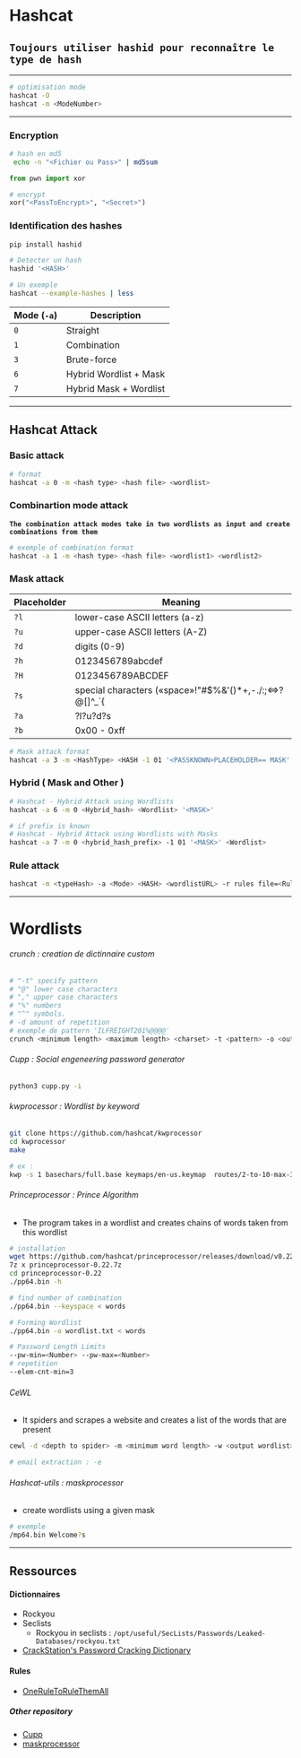 # Hashcat

`Toujours utiliser hashid pour reconnaître le type de hash` 
---

--- 
```bash
# optimisation mode
hashcat -O
hashcat -m <ModeNumber>
```
---

### Encryption

```bash
# hash en md5
 echo -n "<Fichier ou Pass>" | md5sum
```

```python
from pwn import xor

# encrypt
xor("<PassToEncrypt>", "<Secret>")
```

### Identification des hashes

```bash
pip install hashid

# Detecter un hash
hashid '<HASH>'

# Un exemple
hashcat --example-hashes | less
```

| **Mode** (`-a`)  | **Description**   |
| --------------|-------------------|
|  `0` | Straight
|  `1` | Combination
|  `3` | Brute-force
|  `6` | Hybrid Wordlist + Mask
|  `7` | Hybrid Mask + Wordlist


---
## Hashcat Attack

### Basic attack 
```bash
# format
hashcat -a 0 -m <hash type> <hash file> <wordlist>
```

### Combinartion mode attack

**`The combination attack modes take in two wordlists as input and create combinations from them`**

```bash
# exemple of combination format
hashcat -a 1 -m <hash type> <hash file> <wordlist1> <wordlist2>
```

### Mask attack

| **Placeholder**  | **Meaning**   |
| --------------|-------------------|
|`?l`|	lower-case ASCII letters (a-z)|
|`?u`|	upper-case ASCII letters (A-Z)|
|`?d`|	digits (0-9)|
|`?h`|	0123456789abcdef|
|`?H`|	0123456789ABCDEF|
|`?s`|	special characters («space»!"#$%&'()*+,-./:;<=>?@[]^_`{|
|`?a`|	?l?u?d?s|
|`?b`|	0x00 - 0xff|

```bash
# Mask attack format
hashcat -a 3 -m <HashType> <HASH -1 01 '<PASSKNOWN>PLACEHOLDER== MASK'
```

### Hybrid ( Mask and Other ) 
```bash
# Hashcat - Hybrid Attack using Wordlists
hashcat -a 6 -m 0 <Hybrid_hash> <Wordlist> '<MASK>'

# if prefix is known
# Hashcat - Hybrid Attack using Wordlists with Masks
hashcat -a 7 -m 0 <hybrid_hash_prefix> -1 01 '<MASK>' <Wordlist>
```

### Rule attack

```bash
hashcat -m <typeHash> -a <Mode> <HASH> <wordlistURL> -r rules file=<RuleFile> | -r <RuleFile>
```

---
# Wordlists

###### crunch : creation de dictinnaire custom 
```bash
# "-t" specify pattern 
# "@" lower case characters
# "," upper case characters
# "%" numbers
# "^" symbols.
# -d amount of repetition
# exemple de pattern 'ILFREIGHT201%@@@@'
crunch <minimum length> <maximum length> <charset> -t <pattern> -o <output file>
```

###### Cupp : Social engeneering password generator 
```bash
python3 cupp.py -i
```
###### kwprocessor : Wordlist by keyword
```bash
git clone https://github.com/hashcat/kwprocessor
cd kwprocessor
make

# ex : 
kwp -s 1 basechars/full.base keymaps/en-us.keymap  routes/2-to-10-max-3-direction-changes.route
```
###### Princeprocessor : Prince Algorithm
* The program takes in a wordlist and creates chains of words taken from this wordlist
```bash
# installation
wget https://github.com/hashcat/princeprocessor/releases/download/v0.22/princeprocessor-0.22.7z
7z x princeprocessor-0.22.7z
cd princeprocessor-0.22
./pp64.bin -h

# find number of combination
./pp64.bin --keyspace < words

# Forming Wordlist
./pp64.bin -o wordlist.txt < words

# Password Length Limits
--pw-min=<Number> --pw-max=<Number>
# repetition
--elem-cnt-min=3
```

###### CeWL 
* It spiders and scrapes a website and creates a list of the words that are present

```bash
cewl -d <depth to spider> -m <minimum word length> -w <output wordlist> <url of website>

# email extraction : -e
```

###### Hashcat-utils :  maskprocessor
* create wordlists using a given mask
```bash
# exemple
/mp64.bin Welcome?s
```
---

## Ressources 

#### Dictionnaires 

- Rockyou 
- Seclists
    * Rockyou in seclists : `/opt/useful/SecLists/Passwords/Leaked-Databases/rockyou.txt` 
- [ CrackStation's Password Cracking Dictionary](https://crackstation.net/crackstation-wordlist-password-cracking-dictionary.htm)

#### Rules

- [OneRuleToRuleThemAll](https://github.com/NotSoSecure/password_cracking_rules/blob/master/OneRuleToRuleThemAll.rule)

##### Other repository

- [Cupp](https://github.com/Mebus/cupp)
- [ maskprocessor](https://github.com/hashcat/maskprocessor)